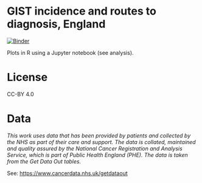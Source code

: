 # GIST incidence and routes to diagnosis, England 

[![Binder](https://mybinder.org/badge_logo.svg)](https://mybinder.org/v2/gh/brentnall/gist-phe)

Plots in R using a Jupyter notebook (see analysis).

# License

CC-BY 4.0

# Data 

*This work uses data that has been provided by patients and collected by the NHS as part of their care and support. The data is collated, maintained and quality assured by the National Cancer Registration and Analysis Service, which is part of Public Health England (PHE). The data is taken from the Get Data Out tables.*

See: https://www.cancerdata.nhs.uk/getdataout


